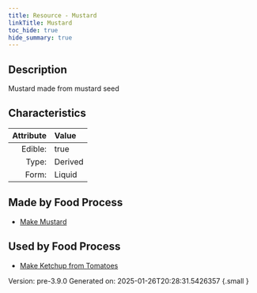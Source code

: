 ```yaml
---
title: Resource - Mustard
linkTitle: Mustard
toc_hide: true
hide_summary: true
---
```


## Description
Mustard made from mustard seed

## Characteristics

| Attribute      | Value |
|--------:|:------|
|Edible:|true|
|Type:|Derived|
|Form:|Liquid|
 



## Made by Food Process

- [Make Mustard](/docs/definitions/food/make-mustard)

    
## Used by Food Process

- [Make Ketchup from Tomatoes](/docs/definitions/food/make-ketchup-from-tomatoes)


Version: pre-3.9.0 Generated on: 2025-01-26T20:28:31.5426357
{.small }
